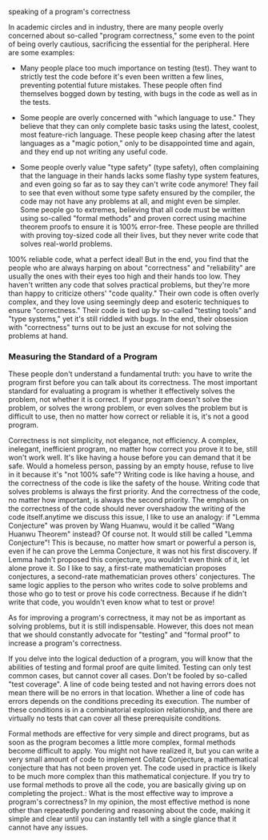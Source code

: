  speaking of a program's correctness

In academic circles and in industry, there are many people overly concerned about so-called "program correctness," some even to the point of being overly cautious, sacrificing the essential for the peripheral. Here are some examples:

- Many people place too much importance on testing (test). They want to strictly test the code before it's even been written a few lines, preventing potential future mistakes. These people often find themselves bogged down by testing, with bugs in the code as well as in the tests.

- Some people are overly concerned with "which language to use." They believe that they can only complete basic tasks using the latest, coolest, most feature-rich language. These people keep chasing after the latest languages as a "magic potion," only to be disappointed time and again, and they end up not writing any useful code.

- Some people overly value "type safety" (type safety), often complaining that the language in their hands lacks some flashy type system features, and even going so far as to say they can't write code anymore! They fail to see that even without some type safety ensured by the compiler, the code may not have any problems at all, and might even be simpler. Some people go to extremes, believing that all code must be written using so-called "formal methods" and proven correct using machine theorem proofs to ensure it is 100% error-free. These people are thrilled with proving toy-sized code all their lives, but they never write code that solves real-world problems.

100% reliable code, what a perfect ideal! But in the end, you find that the people who are always harping on about "correctness" and "reliability" are usually the ones with their eyes too high and their hands too low. They haven't written any code that solves practical problems, but they're more than happy to criticize others' "code quality." Their own code is often overly complex, and they love using seemingly deep and esoteric techniques to ensure "correctness." Their code is tied up by so-called "testing tools" and "type systems," yet it's still riddled with bugs. In the end, their obsession with "correctness" turns out to be just an excuse for not solving the problems at hand.

### Measuring the Standard of a Program

These people don't understand a fundamental truth: you have to write the program first before you can talk about its correctness. The most important standard for evaluating a program is whether it effectively solves the problem, not whether it is correct. If your program doesn't solve the problem, or solves the wrong problem, or even solves the problem but is difficult to use, then no matter how correct or reliable it is, it's not a good program.

Correctness is not simplicity, not elegance, not efficiency. A complex, inelegant, inefficient program, no matter how correct you prove it to be, still won't work well. It's like having a house before you can demand that it be safe. Would a homeless person, passing by an empty house, refuse to live in it because it's "not 100% safe"? Writing code is like having a house, and the correctness of the code is like the safety of the house. Writing code that solves problems is always the first priority. And the correctness of the code, no matter how important, is always the second priority. The emphasis on the correctness of the code should never overshadow the writing of the code itself.anytime we discuss this issue, I like to use an analogy: if "Lemma Conjecture" was proven by Wang Huanwu, would it be called "Wang Huanwu Theorem" instead? Of course not. It would still be called "Lemma Conjecture"! This is because, no matter how smart or powerful a person is, even if he can prove the Lemma Conjecture, it was not his first discovery. If Lemma hadn't proposed this conjecture, you wouldn't even think of it, let alone prove it. So I like to say, a first-rate mathematician proposes conjectures, a second-rate mathematician proves others' conjectures. The same logic applies to the person who writes code to solve problems and those who go to test or prove his code correctness. Because if he didn't write that code, you wouldn't even know what to test or prove!

As for improving a program's correctness, it may not be as important as solving problems, but it is still indispensable. However, this does not mean that we should constantly advocate for "testing" and "formal proof" to increase a program's correctness.

If you delve into the logical deduction of a program, you will know that the abilities of testing and formal proof are quite limited. Testing can only test common cases, but cannot cover all cases. Don't be fooled by so-called "test coverage". A line of code being tested and not having errors does not mean there will be no errors in that location. Whether a line of code has errors depends on the conditions preceding its execution. The number of these conditions is in a combinatorial explosion relationship, and there are virtually no tests that can cover all these prerequisite conditions.

Formal methods are effective for very simple and direct programs, but as soon as the program becomes a little more complex, formal methods become difficult to apply. You might not have realized it, but you can write a very small amount of code to implement Collatz Conjecture, a mathematical conjecture that has not been proven yet. The code used in practice is likely to be much more complex than this mathematical conjecture. If you try to use formal methods to prove all the code, you are basically giving up on completing the project.: What is the most effective way to improve a program's correctness? In my opinion, the most effective method is none other than repeatedly pondering and reasoning about the code, making it simple and clear until you can instantly tell with a single glance that it cannot have any issues.